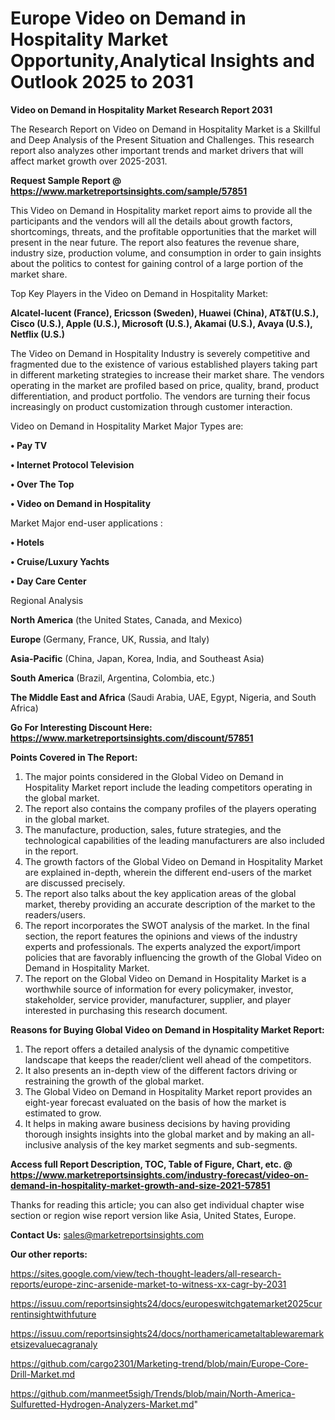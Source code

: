 # Europe Video on Demand in Hospitality Market Opportunity,Analytical Insights and Outlook 2025 to 2031

<strong>Video on Demand in Hospitality Market Research Report 2031</strong>

The Research Report on Video on Demand in Hospitality Market is a Skillful and Deep Analysis of the Present Situation and Challenges. This research report also analyzes other important trends and market drivers that will affect market growth over 2025-2031.

<strong>Request Sample Report @ <a href=https://www.marketreportsinsights.com/sample/57851>https://www.marketreportsinsights.com/sample/57851</a></strong>

This Video on Demand in Hospitality market report aims to provide all the participants and the vendors will all the details about growth factors, shortcomings, threats, and the profitable opportunities that the market will present in the near future. The report also features the revenue share, industry size, production volume, and consumption in order to gain insights about the politics to contest for gaining control of a large portion of the market share.

Top Key Players in the Video on Demand in Hospitality Market:

<strong>Alcatel-lucent (France), Ericsson (Sweden), Huawei (China), AT&T(U.S.), Cisco (U.S.), Apple (U.S.), Microsoft (U.S.), Akamai (U.S.), Avaya (U.S.), Netflix (U.S.)</strong>

The Video on Demand in Hospitality Industry is severely competitive and fragmented due to the existence of various established players taking part in different marketing strategies to increase their market share. The vendors operating in the market are profiled based on price, quality, brand, product differentiation, and product portfolio. The vendors are turning their focus increasingly on product customization through customer interaction.

Video on Demand in Hospitality Market Major Types are:

<strong>• Pay TV

• Internet Protocol Television

• Over The Top

• Video on Demand in Hospitality</strong>

Market Major end-user applications :

<strong>• Hotels

• Cruise/Luxury Yachts

• Day Care Center</strong>

Regional Analysis

</u><strong><b>North America</b></strong> (the United States, Canada, and Mexico)

<strong><b>Europe </b></strong>(Germany, France, UK, Russia, and Italy)

<strong><b>Asia-Pacific</b></strong> (China, Japan, Korea, India, and Southeast Asia)

<strong><b>South America</b></strong> (Brazil, Argentina, Colombia, etc.)

<strong><b>The Middle East and Africa</b></strong> (Saudi Arabia, UAE, Egypt, Nigeria, and South Africa)

<strong>Go For Interesting Discount Here: <a href=https://www.marketreportsinsights.com/discount/57851>https://www.marketreportsinsights.com/discount/57851</a></strong>

<strong>Points Covered in The Report:</strong>
<ol>
  <li>The major points considered in the Global Video on Demand in Hospitality Market report include the leading competitors operating in the global market.</li>
  <li>The report also contains the company profiles of the players operating in the global market.</li>
  <li>The manufacture, production, sales, future strategies, and the technological capabilities of the leading manufacturers are also included in the report.</li>
  <li>The growth factors of the Global Video on Demand in Hospitality Market are explained in-depth, wherein the different end-users of the market are discussed precisely.</li>
  <li>The report also talks about the key application areas of the global market, thereby providing an accurate description of the market to the readers/users.</li>
  <li>The report incorporates the SWOT analysis of the market. In the final section, the report features the opinions and views of the industry experts and professionals. The experts analyzed the export/import policies that are favorably influencing the growth of the Global Video on Demand in Hospitality Market.</li>
  <li>The report on the Global Video on Demand in Hospitality Market is a worthwhile source of information for every policymaker, investor, stakeholder, service provider, manufacturer, supplier, and player interested in purchasing this research document.</li>
</ol>
<strong>Reasons for Buying Global Video on Demand in Hospitality Market Report:</strong>

<ol>
  <li>The report offers a detailed analysis of the dynamic competitive landscape that keeps the reader/client well ahead of the competitors.</li>
  <li>It also presents an in-depth view of the different factors driving or restraining the growth of the global market.</li>
  <li>The Global Video on Demand in Hospitality Market report provides an eight-year forecast evaluated on the basis of how the market is estimated to grow.</li>
  <li>It helps in making aware business decisions by having providing thorough insights insights into the global market and by making an all-inclusive analysis of the key market segments and sub-segments.</li>
</ol>
<strong>Access full Report Description, TOC, Table of Figure, Chart, etc. @ <a href=https://www.marketreportsinsights.com/industry-forecast/video-on-demand-in-hospitality-market-growth-and-size-2021-57851>https://www.marketreportsinsights.com/industry-forecast/video-on-demand-in-hospitality-market-growth-and-size-2021-57851</a></strong>


Thanks for reading this article; you can also get individual chapter wise section or region wise report version like Asia, United States, Europe.

<strong>Contact Us:</strong>
sales@marketreportsinsights.com

<strong>Our other reports:</strong>

<a href=https://sites.google.com/view/tech-thought-leaders/all-research-reports/europe-zinc-arsenide-market-to-witness-xx-cagr-by-2031>https://sites.google.com/view/tech-thought-leaders/all-research-reports/europe-zinc-arsenide-market-to-witness-xx-cagr-by-2031</a>

<a href=https://issuu.com/reportsinsights24/docs/europeswitchgatemarket2025currentinsightwithfuture>https://issuu.com/reportsinsights24/docs/europeswitchgatemarket2025currentinsightwithfuture</a>

<a href=https://issuu.com/reportsinsights24/docs/northamericametaltablewaremarketsizevaluecagranaly>https://issuu.com/reportsinsights24/docs/northamericametaltablewaremarketsizevaluecagranaly</a>

<a href=https://github.com/cargo2301/Marketing-trend/blob/main/Europe-Core-Drill-Market.md>https://github.com/cargo2301/Marketing-trend/blob/main/Europe-Core-Drill-Market.md</a>

<a href=https://github.com/manmeet5sigh/Trends/blob/main/North-America-Sulfuretted-Hydrogen-Analyzers-Market.md>https://github.com/manmeet5sigh/Trends/blob/main/North-America-Sulfuretted-Hydrogen-Analyzers-Market.md</a>"
